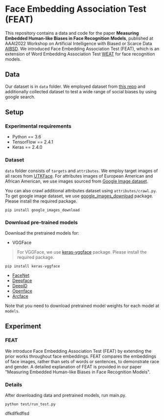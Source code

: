 # Face Embedding Association Test (FEAT)

This repository contains a data and code for the paper **Measuring Embedded Human-like Biases in Face Recognition Models**, published at AAAI2022 Workshop on Artificial Intelligence with Biased or Scarce Data [AIBSD](https://aibsdworkshop.github.io/2022/index.html). We introduced Face Embedding Association Test (FEAT), which is an extension of Word Embedding Association Test [WEAT](https://arxiv.org/pdf/1608.07187.pdf?ref=hackernoon.com) for face recognition models. 


Data
-------------
Our dataset is in ``data`` folder. We employed dataset from [this repo](https://github.com/W4ngatang/sent-bias) and additionally collected dataset to test a wide range of social biases by using google search. 



Setup
-------------
### Experimental requirements
* Python == 3.6
* TensorFlow == 2.4.1
* Keras == 2.4.0

### Dataset
``data`` folder consists of ``targets`` and ``attributes``. We employ target images of all races from [UTKFace](https://susanqq.github.io/UTKFace/). For attributes images of European American and African American, we use images sourced from [Google Image dataset](https://github.com/candacelax/bias-in-vision-and-language/tree/703f559b1d81d51817d6fb7251b901efc28505b6/data/google-images). 

You can also crawl additional attributes dataset using  ``attributes/crawl.py``. To get google image dataset, we use [google_images_download](https://pypi.org/project/google_images_download/) package. Please install the required package.
```
pip install google_images_download
```

### Download pre-trained models
Download the pretrained models for:
* VGGFace

> For VGGFace, we use [keras-vggface](https://pypi.org/project/keras-vggface/) package. Please install the required package.
```
pip install keras-vggface
```


* [FaceNet](https://drive.google.com/file/d/1971Xk5RwedbudGgTIrGAL4F7Aifu7id1/view)
* [Deepface](https://github.com/swghosh/DeepFace/releases)
* [DeepID](https://drive.google.com/file/d/1uRLtBCTQQAvHJ_KVrdbRJiCKxU8m5q2J/view)
* [Openface](https://drive.google.com/file/d/1LSe1YCV1x-BfNnfb7DFZTNpv_Q9jITxn/view)
* [Arcface](https://drive.google.com/uc?id=1LVB3CdVejpmGHM28BpqqkbZP5hDEcdZY)

Note that you need to download pretrained model weights for each model at ``models``.


Experiment
-------------
### FEAT
We introduce Face Embedding Association Test (FEAT) by extending the prior works throughout face embeddings. FEAT compares the embeddings of face images, rather than sets of words or sentences, to demonstrate race and gender. A detailed explanation of FEAT is provided in our paper "Measuring Embedded Human-like Biases in Face Recognition Models". 

### Details
After downloading data and pretrained models, run main.py.
```
python test/run_test.py
```

dfkdlfkdflsd

